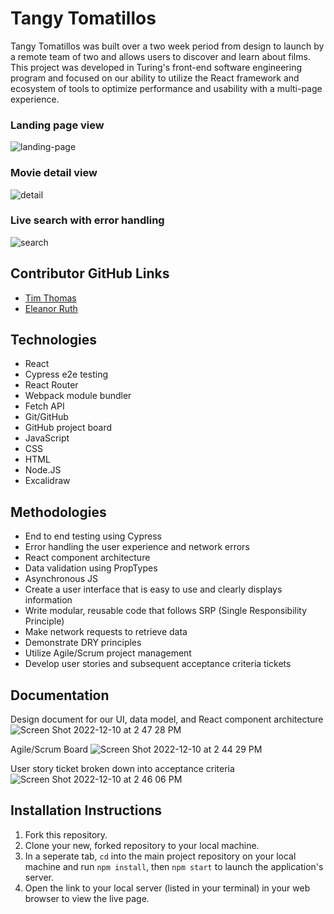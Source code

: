 # Tangy Tomatillos 
Tangy Tomatillos was built over a two week period from design to launch by a remote team of two and allows users to discover and learn about films. This project was developed in Turing's front-end software engineering program and focused on our ability to utilize the React framework and ecosystem of tools to optimize performance and usability with a multi-page experience. 

### Landing page view
![landing-page](https://user-images.githubusercontent.com/110144802/206880552-6e3b683d-8157-4b51-951a-a140facfcc88.gif)

### Movie detail view
![detail](https://user-images.githubusercontent.com/110144802/207146182-449b771b-ceeb-4748-95b5-13061badedd5.gif)

### Live search with error handling 
![search](https://user-images.githubusercontent.com/110144802/206880657-7a391bce-24e1-4e85-b94f-0d07359dd5e3.gif)

## Contributor GitHub Links
- [Tim Thomas](https://github.com/nalito223)
- [Eleanor Ruth](https://github.com/Eleanorgruth)

## Technologies
- React
- Cypress e2e testing 
- React Router
- Webpack module bundler 
- Fetch API 
- Git/GitHub
- GitHub project board 
- JavaScript
- CSS 
- HTML 
- Node.JS
- Excalidraw 

## Methodologies
- End to end testing using Cypress
- Error handling the user experience and network errors 
- React component architecture 
- Data validation using PropTypes
- Asynchronous JS 
- Create a user interface that is easy to use and clearly displays information
- Write modular, reusable code that follows SRP (Single Responsibility Principle)
- Make network requests to retrieve data
- Demonstrate DRY principles 
- Utilize Agile/Scrum project management 
- Develop user stories and subsequent acceptance criteria tickets 

## Documentation
Design document for our UI, data model, and React component architecture 
![Screen Shot 2022-12-10 at 2 47 28 PM](https://user-images.githubusercontent.com/110144802/206881210-f3d89beb-5bc3-469f-9df1-371731fa20d1.png)

Agile/Scrum Board 
![Screen Shot 2022-12-10 at 2 44 29 PM](https://user-images.githubusercontent.com/110144802/206881258-8822a361-b06c-4247-be5b-7573ff642a5a.png)

User story ticket broken down into acceptance criteria 
![Screen Shot 2022-12-10 at 2 46 06 PM](https://user-images.githubusercontent.com/110144802/206881260-41c7f013-4050-4c0a-a7fb-a0dcb63e0c70.png)


## Installation Instructions
1. Fork this repository.
2. Clone your new, forked repository to your local machine.
3. In a seperate tab, `cd` into the main project repository on your local machine and run `npm install`, then `npm start` to launch the application's server.
4. Open the link to your local server (listed in your terminal) in your web browser to view the live page.

